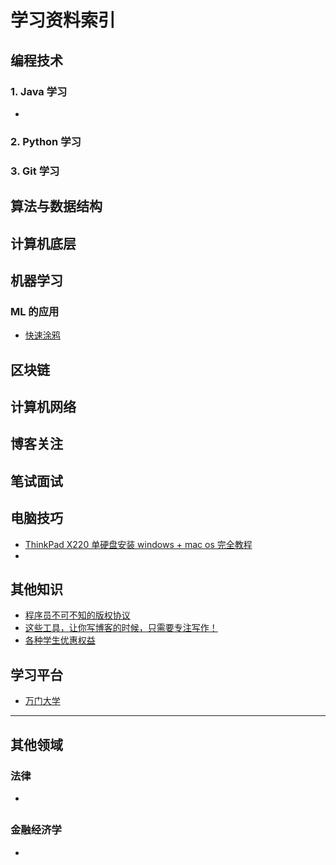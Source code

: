 # 学习资料索引

## 编程技术

### 1. Java 学习

- ​

### 2. Python 学习

### 3. Git 学习





## 算法与数据结构



## 计算机底层



## 机器学习

### ML 的应用

- [快速涂鸦](https://quickdraw.withgoogle.com/#)



## 区块链





## 计算机网络



## 博客关注



## 笔试面试



## 电脑技巧

- [ThinkPad X220 单硬盘安装 windows + mac os 完全教程](https://www.jianshu.com/p/0150add42d8d?from=timeline)
- ​

## 其他知识

- [程序员不可不知的版权协议](http://www.gcssloop.com/tips/choose-license)
- [这些工具，让你写博客的时候，只需要专注写作！](https://mp.weixin.qq.com/s/r2jJ_Q6zdGNOo9vX43oHdQ)
- [各种学生优惠权益](https://github.com/ivmm/Student-resources) 


## 学习平台

- [万门大学](https://www.wanmen.org/)


---




## 其他领域

### 法律

- ​

## 

### 金融经济学

- ​